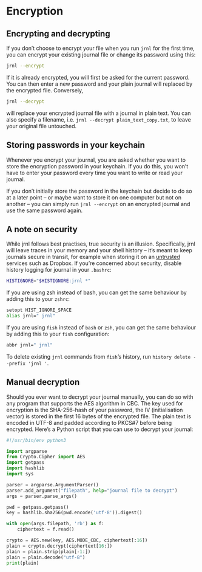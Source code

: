 # Encryption

## Encrypting and decrypting

If you don’t choose to encrypt your file when you run
`jrnl` for the first time, you can encrypt
your existing journal file or change its password using this:

``` sh
jrnl --encrypt
```

If it is already encrypted, you will first be asked for the current
password. You can then enter a new password and your plain journal will
replaced by the encrypted file. Conversely,

``` sh
jrnl --decrypt
```

will replace your encrypted journal file with a journal in plain text. You
can also specify a filename, i.e. `jrnl --decrypt plain_text_copy.txt`,
to leave your original file untouched.

## Storing passwords in your keychain

Whenever you encrypt your journal, you are asked whether you want to
store the encryption password in your keychain. If you do this, you
won’t have to enter your password every time you want to write or read
your journal.

If you don’t initially store the password in the keychain but decide to
do so at a later point – or maybe want to store it on one computer but
not on another – you can simply run `jrnl --encrypt` on an encrypted
journal and use the same password again.

## A note on security

While jrnl follows best practises, true security is an illusion.
Specifically, jrnl will leave traces in your memory and your shell
history – it’s meant to keep journals secure in transit, for example
when storing it on an
[untrusted](http://techcrunch.com/2014/04/09/condoleezza-rice-joins-dropboxs-board/)
services such as Dropbox. If you’re concerned about security, disable
history logging for journal in your `.bashrc`:

``` sh
HISTIGNORE="$HISTIGNORE:jrnl *"
```

If you are using zsh instead of bash, you can get the same behaviour by
adding this to your `zshrc`:

``` sh
setopt HIST_IGNORE_SPACE
alias jrnl=" jrnl"
```

If you are using `fish` instead of `bash` or `zsh`, you can get the same behaviour by
adding this to your `fish` configuration:

``` sh
abbr jrnl=" jrnl"
```

To delete existing `jrnl` commands from `fish`’s history, run
`history delete --prefix 'jrnl '`.

## Manual decryption

Should you ever want to decrypt your journal manually, you can do so
with any program that supports the AES algorithm in CBC. The key used
for encryption is the SHA-256-hash of your password, the IV
(initialisation vector) is stored in the first 16 bytes of the encrypted
file. The plain text is encoded in UTF-8 and padded according to PKCS\#7
before being encrypted. Here’s a Python script that you can use to
decrypt your journal:

``` python
#!/usr/bin/env python3

import argparse
from Crypto.Cipher import AES
import getpass
import hashlib
import sys

parser = argparse.ArgumentParser()
parser.add_argument("filepath", help="journal file to decrypt")
args = parser.parse_args()

pwd = getpass.getpass()
key = hashlib.sha256(pwd.encode('utf-8')).digest()

with open(args.filepath, 'rb') as f:
    ciphertext = f.read()

crypto = AES.new(key, AES.MODE_CBC, ciphertext[:16])
plain = crypto.decrypt(ciphertext[16:])
plain = plain.strip(plain[-1:])
plain = plain.decode("utf-8")
print(plain)
```
